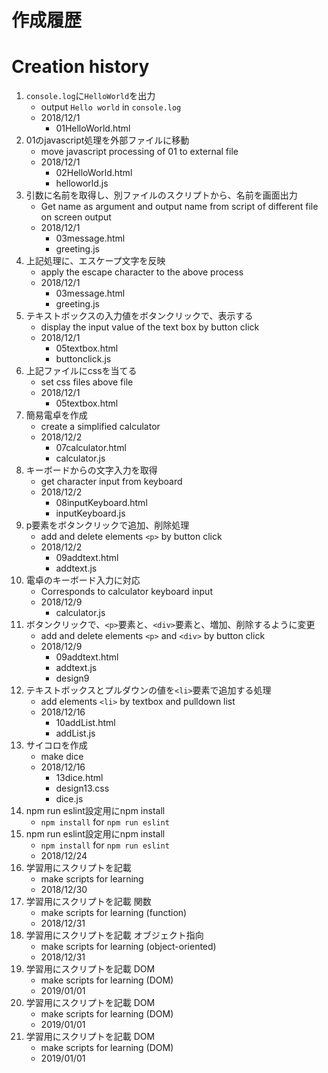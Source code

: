 # 作成履歴 
# Creation history
1. `console.log`に`HelloWorld`を出力
    - output `Hello world` in `console.log`
    - 2018/12/1
      - 01HelloWorld.html
2. 01のjavascript処理を外部ファイルに移動
    - move javascript processing of 01 to external file
    - 2018/12/1
      - 02HelloWorld.html
      - helloworld.js
3. 引数に名前を取得し、別ファイルのスクリプトから、名前を画面出力
    - Get name as argument and output name from script of different file on screen output
    - 2018/12/1
      - 03message.html
      - greeting.js
4. 上記処理に、エスケープ文字を反映
    - apply the escape character to the above process
    - 2018/12/1
      - 03message.html
      - greeting.js
5. テキストボックスの入力値をボタンクリックで、表示する
    - display the input value of the text box by button click
    - 2018/12/1
      - 05textbox.html
      - buttonclick.js
6. 上記ファイルにcssを当てる
    - set css files above file
    - 2018/12/1
      - 05textbox.html
7. 簡易電卓を作成
    - create a simplified calculator
    - 2018/12/2
      - 07calculator.html
      - calculator.js
8. キーボードからの文字入力を取得
    - get character input from keyboard
    - 2018/12/2
      - 08inputKeyboard.html
      - inputKeyboard.js
9. p要素をボタンクリックで追加、削除処理
    - add and delete elements `<p>` by button click
    - 2018/12/2
      - 09addtext.html
      - addtext.js
10. 電卓のキーボード入力に対応
    - Corresponds to calculator keyboard input
    - 2018/12/9
      - calculator.js
11. ボタンクリックで、`<p>`要素と、`<div>`要素と、増加、削除するように変更
    - add and delete elements `<p>` and `<div>` by button click
    - 2018/12/9
      - 09addtext.html
      - addtext.js
      - design9
12. テキストボックスとプルダウンの値を`<li>`要素で追加する処理
    - add elements `<li>` by textbox and pulldown list
    - 2018/12/16
      - 10addList.html
      - addList.js
13. サイコロを作成
    - make dice
    - 2018/12/16
      - 13dice.html
      - design13.css
      - dice.js
14. npm run eslint設定用にnpm install
    - `npm install` for `npm run eslint`
15. npm run eslint設定用にnpm install
    - `npm install` for `npm run eslint`
    - 2018/12/24
16. 学習用にスクリプトを記載
    - make scripts for learning 
    - 2018/12/30
17. 学習用にスクリプトを記載 関数
    - make scripts for learning (function)
    - 2018/12/31
18. 学習用にスクリプトを記載 オブジェクト指向
    - make scripts for learning (object-oriented)
    - 2018/12/31
19. 学習用にスクリプトを記載 DOM
    - make scripts for learning (DOM)
    - 2019/01/01
20. 学習用にスクリプトを記載 DOM
    - make scripts for learning (DOM)
    - 2019/01/01
21. 学習用にスクリプトを記載 DOM
    - make scripts for learning (DOM)
    - 2019/01/01
